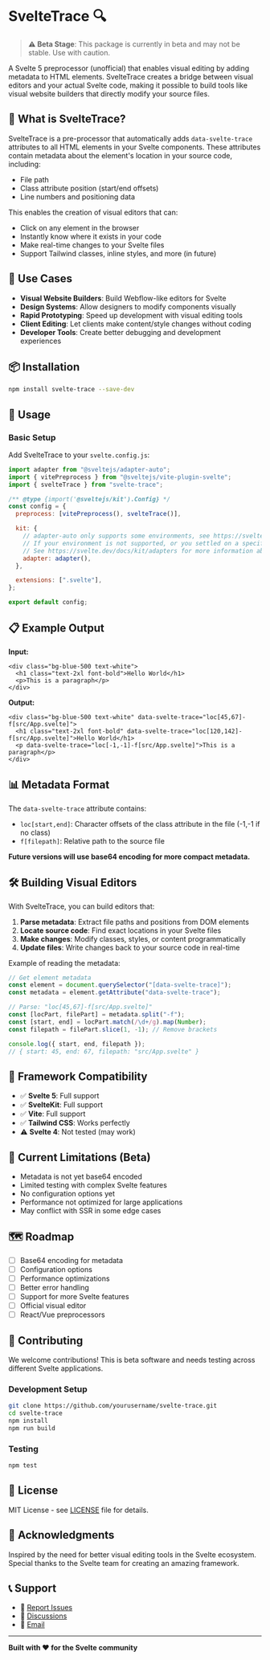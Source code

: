 # SvelteTrace 🔍

> **⚠️ Beta Stage**: This package is currently in beta and may not be stable. Use with caution.

A Svelte 5 preprocessor (unofficial) that enables visual editing by adding metadata to HTML elements. SvelteTrace creates a bridge between visual editors and your actual Svelte code, making it possible to build tools like visual website builders that directly modify your source files.

## 🚀 What is SvelteTrace?

SvelteTrace is a pre-processor that automatically adds `data-svelte-trace` attributes to all HTML elements in your Svelte components. These attributes contain metadata about the element's location in your source code, including:

- File path
- Class attribute position (start/end offsets)
- Line numbers and positioning data

This enables the creation of visual editors that can:

- Click on any element in the browser
- Instantly know where it exists in your code
- Make real-time changes to your Svelte files
- Support Tailwind classes, inline styles, and more (in future)

## 🎯 Use Cases

- **Visual Website Builders**: Build Webflow-like editors for Svelte
- **Design Systems**: Allow designers to modify components visually
- **Rapid Prototyping**: Speed up development with visual editing tools
- **Client Editing**: Let clients make content/style changes without coding
- **Developer Tools**: Create better debugging and development experiences

## 📦 Installation

```bash
npm install svelte-trace --save-dev
```

## 🔧 Usage

### Basic Setup

Add SvelteTrace to your `svelte.config.js`:

```javascript
import adapter from "@sveltejs/adapter-auto";
import { vitePreprocess } from "@sveltejs/vite-plugin-svelte";
import { svelteTrace } from "svelte-trace";

/** @type {import('@sveltejs/kit').Config} */
const config = {
  preprocess: [vitePreprocess(), svelteTrace()],

  kit: {
    // adapter-auto only supports some environments, see https://svelte.dev/docs/kit/adapter-auto for a list.
    // If your environment is not supported, or you settled on a specific environment, switch out the adapter.
    // See https://svelte.dev/docs/kit/adapters for more information about adapters.
    adapter: adapter(),
  },

  extensions: [".svelte"],
};

export default config;
```

## 📋 Example Output

**Input:**

```svelte
<div class="bg-blue-500 text-white">
  <h1 class="text-2xl font-bold">Hello World</h1>
  <p>This is a paragraph</p>
</div>
```

**Output:**

```svelte
<div class="bg-blue-500 text-white" data-svelte-trace="loc[45,67]-f[src/App.svelte]">
  <h1 class="text-2xl font-bold" data-svelte-trace="loc[120,142]-f[src/App.svelte]">Hello World</h1>
  <p data-svelte-trace="loc[-1,-1]-f[src/App.svelte]">This is a paragraph</p>
</div>
```

## 📊 Metadata Format

The `data-svelte-trace` attribute contains:

- `loc[start,end]`: Character offsets of the class attribute in the file (-1,-1 if no class)
- `f[filepath]`: Relative path to the source file

**Future versions will use base64 encoding for more compact metadata.**

## 🛠️ Building Visual Editors

With SvelteTrace, you can build editors that:

1. **Parse metadata**: Extract file paths and positions from DOM elements
2. **Locate source code**: Find exact locations in your Svelte files
3. **Make changes**: Modify classes, styles, or content programmatically
4. **Update files**: Write changes back to your source code in real-time

Example of reading the metadata:

```javascript
// Get element metadata
const element = document.querySelector("[data-svelte-trace]");
const metadata = element.getAttribute("data-svelte-trace");

// Parse: "loc[45,67]-f[src/App.svelte]"
const [locPart, filePart] = metadata.split("-f");
const [start, end] = locPart.match(/\d+/g).map(Number);
const filepath = filePart.slice(1, -1); // Remove brackets

console.log({ start, end, filepath });
// { start: 45, end: 67, filepath: "src/App.svelte" }
```

## 🎨 Framework Compatibility

- ✅ **Svelte 5**: Full support
- ✅ **SvelteKit**: Full support
- ✅ **Vite**: Full support
- ✅ **Tailwind CSS**: Works perfectly
- ⚠️ **Svelte 4**: Not tested (may work)

## 🚧 Current Limitations (Beta)

- Metadata is not yet base64 encoded
- Limited testing with complex Svelte features
- No configuration options yet
- Performance not optimized for large applications
- May conflict with SSR in some edge cases

## 🗺️ Roadmap

- [ ] Base64 encoding for metadata
- [ ] Configuration options
- [ ] Performance optimizations
- [ ] Better error handling
- [ ] Support for more Svelte features
- [ ] Official visual editor
- [ ] React/Vue preprocessors

## 🤝 Contributing

We welcome contributions! This is beta software and needs testing across different Svelte applications.

### Development Setup

```bash
git clone https://github.com/yourusername/svelte-trace.git
cd svelte-trace
npm install
npm run build
```

### Testing

```bash
npm test
```

## 📄 License

MIT License - see [LICENSE](LICENSE) file for details.

## 🙏 Acknowledgments

Inspired by the need for better visual editing tools in the Svelte ecosystem. Special thanks to the Svelte team for creating an amazing framework.

## 📞 Support

- 🐛 [Report Issues](https://github.com/Git002/svelte-trace/issues)
- 💬 [Discussions](https://github.com/Git002/svelte-trace/discussions)
- 📧 [Email](mailto:i.am.abhaysalvi@gmail.com)

---

**Built with ❤️ for the Svelte community**
